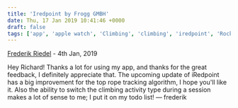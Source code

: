 ```yaml
---
title: 'Iredpoint by Frogg GMBH'
date: Thu, 17 Jan 2019 10:41:46 +0000
draft: false
tags: ['app', 'apple watch', 'Climbing', 'climbing', 'iredpoint', 'Rock climbing']
---
```


[Frederik Riedel](https://frogg.io "frederik@frogg.io") - 4th Jan, 2019</time>

Hey Richard! Thanks a lot for using my app, and thanks for the great feedback, I definitely appreciate that. The upcoming update of iRedpoint has a big improvement for the top rope tracking algorithm, I hope you'll like it. Also the ability to switch the climbing activity type during a session makes a lot of sense to me; I put it on my todo list! — frederik
